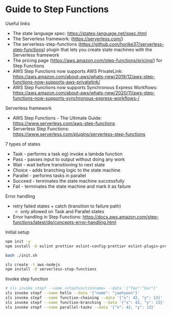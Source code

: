 # Guide to Step Functions

Useful links

- The state language spec: https://states-language.net/spec.html
- The Serverless framework: (https://serverless.com/)
- The serverless-step-functions (https://github.com/horike37/serverless-step-functions) plugin that lets you create state machines with the Serverless framework
- The pricing page (https://aws.amazon.com/step-functions/pricing/) for Step Functions
- AWS Step Functions now supports AWS PrivateLink: https://aws.amazon.com/about-aws/whats-new/2019/12/aws-step-functions-now-supports-aws-privatelink/
- AWS Step Functions now supports Synchronous Express Workflows: https://aws.amazon.com/about-aws/whats-new/2020/11/aws-step-functions-now-supports-synchronous-express-workflows-/

Serverless framework

- AWS Step Functions - The Ultimate Guide: https://www.serverless.com/aws-step-functions
- Serverless Step Functions: https://www.serverless.com/plugins/serverless-step-functions

7 types of states

- Task - performs a task eg) invoke a lambda function
- Pass - passes input to output without doing any work
- Wait - wait before transitioning to next state
- Choice - adds branching logic to the state machine
- Parallel - performs tasks in parallel
- Succeed - terminates the state machine successfully
- Fail - terminates the state machine and mark it as failure

Error handling

- retry failed states + catch (transition to failure path)
  - only allowed on Task and Parallel states
- Error handling in Step Functions: https://docs.aws.amazon.com/step-functions/latest/dg/concepts-error-handling.html

Initial setup

```sh
npm init -y
npm install -D eslint prettier eslint-config-prettier eslint-plugin-prettier

bash ./init.sh

sls create -t aws-nodejs
npm install -D serverless-step-functions
```

Invoke step function

```sh
# sls invoke stepf --name <stepfunctionname> --data '{"foo":"bar"}'
sls invoke stepf --name hello --data '{"name": "jaehyeon"}'
sls invoke stepf --name function-chaining --data '{"x": 42, "y": 13}'
sls invoke stepf --name function-branching --data '{"x": 42, "y": 13}'
sls invoke stepf --name parallel-tasks --data '{"x": 42, "y": 13}'
```
